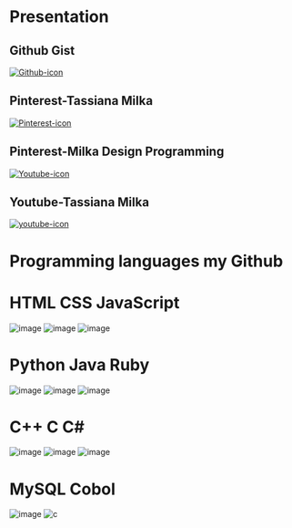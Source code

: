 #  Presentation

 ## Github Gist
<a href="https://gist.github.com/TassianaMilka">
 <img src="https://img.icons8.com/?size=100&id=106562&format=png&color=000000"alt="Github-icon" target="_blank"></a>

## Pinterest-Tassiana Milka

<a href="https://br.pinterest.com/tassianamilka/">
 <img src="https://img.icons8.com/?size=100&id=XErM9A1xNUK5&format=png&color=000000"alt="Pinterest-icon" target="_blank"></a>

## Pinterest-Milka Design Programming

<a href="https://br.pinterest.com/tassianamilka2/">
 <img src="https://img.icons8.com/?size=100&id=XErM9A1xNUK5&format=png&color=000000"alt="Youtube-icon" target="_blank"></a>


## Youtube-Tassiana Milka 


<a href="https://www.youtube.com/@TassianaMilka/playlists">
 <img src="https://icons8.com/icon/9a46bTk3awwI/youtube"alt="youtube-icon" target="_blank"></a>






# Programming languages my Github
 
# HTML                                                                                      CSS                                                                                        JavaScript

![image](https://github.com/user-attachments/assets/44739744-005f-47fc-bde5-0fd18a7d8fd5)  ![image](https://github.com/user-attachments/assets/80e0d8c9-c71d-4d3b-8215-70d0143cc5a3)    ![image](https://github.com/user-attachments/assets/de8db759-a6a3-4640-85f3-0810b8eece08)

#  Python                                                                                      Java                                                                                          Ruby

 ![image](https://github.com/user-attachments/assets/9c564f35-761e-441b-ba89-2fd232e67527)     ![image](https://github.com/user-attachments/assets/b9a21e00-6078-4c48-ae79-fca8e397737f)     ![image](https://github.com/user-attachments/assets/62830250-797b-431a-90a1-27a3cdf4b404)
                                                                            

#        C++                                                                                            C                                                                              C#

![image](https://github.com/user-attachments/assets/a8f9f377-f349-4035-b243-a5116277bbd5)   ![image](https://github.com/user-attachments/assets/769d5871-92ec-4a3c-b369-3f526191b3d9)    ![image](https://github.com/user-attachments/assets/6cb2ccde-638b-461a-977b-4fddd387152b)



  # MySQL                                                                                        Cobol

  ![image](https://github.com/user-attachments/assets/bff0e5d5-4f92-4d7d-94d4-3ca8ddc1d6a1)     ![c](https://github.com/user-attachments/assets/844ea307-5f0a-4f62-aa40-2bd35f042570)


